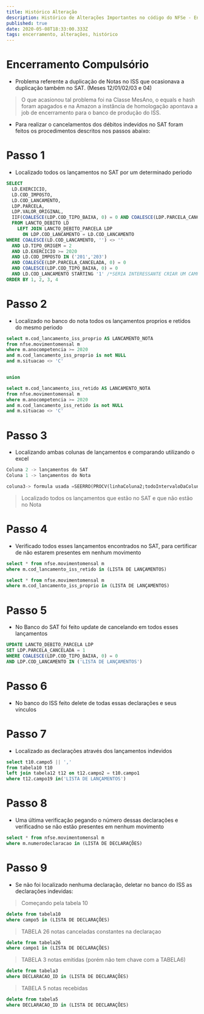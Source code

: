 ```yaml
---
title: Histórico Alteração
description: Histórico de Alterações Importantes no código do NFSe - Encerramento Compulsório
published: true
date: 2020-05-08T18:33:00.333Z
tags: encerramento, alterações, histórico
---
```


# Encerramento Compulsório

* Problema referente a duplicação de Notas no ISS que ocasionava a duplicação também no SAT. (Meses 12/01/02/03 e 04)

> O que acasionou tal problema foi na Classe MesAno, o equals e hash foram apagados e na Amazon a instância de homologação apontava a job de encerramento para o banco de produção do ISS.

* Para realizar o cancelamentos dos débitos indevidos no SAT foram feitos os procedimentos descritos nos passos abaixo:

# Passo 1

* Localizado todos os lançamentos no SAT por um determinado periodo

````SQL
SELECT
  LD.EXERCICIO,
  LD.COD_IMPOSTO,
  LD.COD_LANCAMENTO,
  LDP.PARCELA,
  LDP.VALOR_ORIGINAL,
  IIF(COALESCE(LDP.COD_TIPO_BAIXA, 0) = 0 AND COALESCE(LDP.PARCELA_CANCELADA, 0) = 0, 'Pendente', 'Pago') AS SITUACAO_TRIBUTOS
  FROM LANCTO_DEBITO LD
    LEFT JOIN LANCTO_DEBITO_PARCELA LDP
      ON LDP.COD_LANCAMENTO = LD.COD_LANCAMENTO
WHERE COALESCE(LD.COD_LANCAMENTO, '') <> ''
  AND LD.TIPO_ORIGEM = 2
  AND LD.EXERCICIO >= 2020
  AND LD.COD_IMPOSTO IN ('201','203')
  AND COALESCE(LDP.PARCELA_CANCELADA, 0) = 0
  AND COALESCE(LDP.COD_TIPO_BAIXA, 0) = 0
  AND LD.COD_LANCAMENTO STARTING '1' /*SERIA INTERESSANTE CRIAR UM CAMPO NA LANCTO_DEBITO PARA IDENTIFICAR SE O LANCAMENTO VEIO DO NOTA OU NAO*/
ORDER BY 1, 2, 3, 4
````

# Passo 2

* Localizado no banco do nota todos os lançamentos proprios e retidos do mesmo periodo

```SQL
select m.cod_lancamento_iss_proprio AS LANCAMENTO_NOTA
from nfse.movimentomensal m
where m.anocompetencia >= 2020
and m.cod_lancamento_iss_proprio is not NULL
and m.situacao <> 'C'


union

select m.cod_lancamento_iss_retido AS LANCAMENTO_NOTA
from nfse.movimentomensal m
where m.anocompetencia >= 2020
and m.cod_lancamento_iss_retido is not NULL
and m.situacao <> 'C'
```

# Passo 3 

* Localizando ambas colunas de lançamentos e comparando utilizando o excel

```SQL
Coluna 2 -> lançamentos do SAT
Coluna 1 -> lançamentos do Nota

coluna3-> formula usada =SEERRO(PROCV(linhaColuna2;todoIntervaloDaColuna1;1;0);"Indevido")
```
> Localizado todos os lançamentos que estão no SAT e que não estão no Nota

# Passo 4 

* Verificado todos esses lançamentos encontrados no SAT, para certificar de não estarem presentes em nenhum movimento

```SQL
select * from nfse.movimentomensal m
where m.cod_lancamento_iss_retido in (LISTA DE LANÇAMENTOS)

select * from nfse.movimentomensal m
where m.cod_lancamento_iss_proprio in (LISTA DE LANÇAMENTOS)
````

# Passo 5 
* No Banco do SAT foi feito update de cancelando em todos esses lançamentos

```SQL
UPDATE LANCTO_DEBITO_PARCELA LDP
SET LDP.PARCELA_CANCELADA = 1
WHERE COALESCE(LDP.COD_TIPO_BAIXA, 0) = 0
AND LDP.COD_LANCAMENTO IN ('LISTA DE LANÇAMENTOS')
```

# Passo 6

* No banco do ISS feito delete de todas essas declarações e seus vínculos

# Passo 7

* Localizado as declarações através dos lançamentos indevidos

```SQL
select t10.campo5 || ','
from tabela10 t10
left join tabela12 t12 on t12.campo2 = t10.campo1
where t12.campo19 in('LISTA DE LANÇAMENTOS')
```

# Passo 8

* Uma última verificação pegando o número dessas declarações e verificadno se não estão presentes em nenhum movimento

```SQL
select * from nfse.movimentomensal m
where m.numerodeclaracao in (LISTA DE DECLARAÇÕES)
```

# Passo 9

* Se não foi localizado nenhuma declaração, deletar no banco do ISS as declarações indevidas:

> Começando pela tabela 10

```SQL
delete from tabela10
where campo5 in (LISTA DE DECLARAÇÕES)
```

> TABELA 26 notas canceladas constantes na declaraçao

```SQL
delete from tabela26
where campo1 in (LISTA DE DECLARAÇÕES)
```

> TABELA 3 notas emitidas (porém não tem chave com a TABELA6)

```SQL
delete from tabela3 
where DECLARACAO_ID in (LISTA DE DECLARAÇÕES) 
```

> TABELA 5 notas recebidas

```SQL
delete from tabela5
where DECLARACAO_ID in (LISTA DE DECLARAÇÕES)
```
